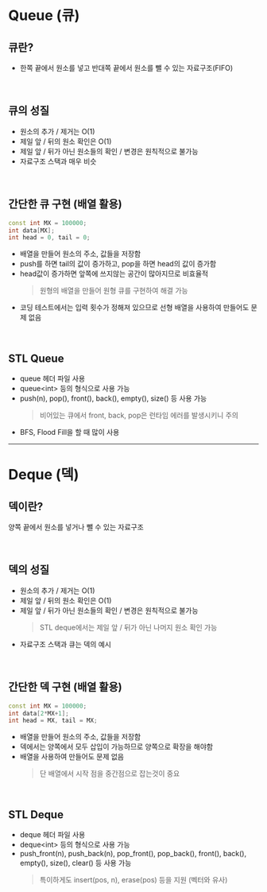 # Queue (큐)

## 큐란?
- 한쪽 끝에서 원소를 넣고 반대쪽 끝에서 원소를 뺄 수 있는 자료구조(FIFO)

<br/>

## 큐의 성질
- 원소의 추가 / 제거는 O(1)
- 제일 앞 / 뒤의 원소 확인은 O(1)
- 제일 앞 / 뒤가 아닌 원소들의 확인 / 변경은 원칙적으로 불가능
- 자료구조 스택과 매우 비슷

<br/>

## 간단한 큐 구현 (배열 활용)
```c++
const int MX = 100000;
int data[MX];
int head = 0, tail = 0;
```
- 배열을 만들어 원소의 주소, 값들을 저장함
- push를 하면 tail의 값이 증가하고, pop을 하면 head의 값이 증가함
- head값이 증가하면 앞쪽에 쓰지않는 공간이 많아지므로 비효율적
  > 원형의 배열을 만들어 원형 큐를 구현하여 해결 가능
- 코딩 테스트에서는 입력 횟수가 정해져 있으므로 선형 배열을 사용하여 만들어도 문제 없음

<br/>

## STL Queue
- queue 헤더 파일 사용
- queue\<int> 등의 형식으로 사용 가능
- push(n), pop(), front(), back(), empty(), size() 등 사용 가능
  > 비어있는 큐에서 front, back, pop은 런타임 에러를 발생시키니 주의
- BFS, Flood Fill을 할 때 많이 사용
---
# Deque (덱)

## 덱이란?
  양쪽 끝에서 원소를 넣거나 뺄 수 있는 자료구조

<br/>

## 덱의 성질
- 원소의 추가 / 제거는 O(1)
- 제일 앞 / 뒤의 원소 확인은 O(1)
- 제일 앞 / 뒤가 아닌 원소들의 확인 / 변경은 원칙적으로 불가능
  > STL deque에서는 제일 앞 / 뒤가 아닌 나머지 원소 확인 가능
- 자료구조 스택과 큐는 덱의 예시

<br/>

## 간단한 덱 구현 (배열 활용)
```c++
const int MX = 100000;
int data[2*MX+1];
int head = MX, tail = MX;
```
- 배열을 만들어 원소의 주소, 값들을 저장함
- 덱에서는 양쪽에서 모두 삽입이 가능하므로 양쪽으로 확장을 해야함
- 배열을 사용하여 만들어도 문제 없음
  > 단 배열에서 시작 점을 중간점으로 잡는것이 중요

<br/>

## STL Deque
- deque 헤더 파일 사용
- deque\<int> 등의 형식으로 사용 가능
- push_front(n), push_back(n), pop_front(), pop_back(), front(), back(), empty(), size(), clear() 등 사용 가능
  > 특이하게도 insert(pos, n), erase(pos) 등을 지원 (벡터와 유사)